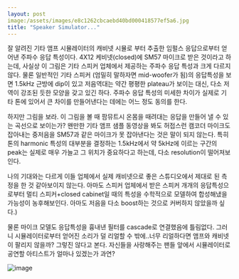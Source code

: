 ```yaml
---
layout: post
image:/assets/images/e8c1262cbcaebd40bd000418577ef5a6.jpg
title: "Speaker Simulator..."
---
```



잘 알려진 기타 앰프 시뮬레이터의 캐비넷 시뮬로 부터 추출한 임펄스 응답으로부터 얻어낸 주파수 응답 특성이다. 4X12 케비넷(closed)에 SM57 마이크로 받은 것이라고 하는데, 사실상 이 그림은 기타 스피커 업체에서 제공하는 주파수 응답 특성과 크게 다르지 않다. 물론 일반적인 기타 스피커 (엄밀히 말하자면 mid-woofer가 됨)의 응답특성을 보면 1.5kHz 근방에 dip이 있고 저음역대는 약간 평평한 plateau가 보이는 대신, 다소 저역이 강조된 듯한 모양을 갖고 있긴 하다. 주파수 응답 특성의 미세한 차이가 실제로 기타 톤에 있어서 큰 차이를 만들어낸다는 데에는 어느 정도 동의를 한다.

하지만 그림을 보라. 이 그림을 볼 때 팜뮤트시 온몸을 때려대는 응답을 만들어 낼 수 있는 곡선으로 보이는가? 왠만한 기타 앰프 샘플 동영상을 봐도 허접스런 캠코더 마이크도 잡아내는 중저음을 SM57과 같은 마이크가 못 잡아낸다는 것은 말이 되지 않는다. 특히 톤의 harmonic 특성의 대부분을 결정하는 1.5kHz에서 약 5kHz에 이르는 구간의 peak는 실제로 매우 가늘고 그 위치가 중요하다고 하는데, 다소 resolution이 떨어져보인다.

나의 기대와는 다르게 이들 업체에서 실제 캐비넷으로 좋은 스튜디오에서 제대로 된 측정을 한 것 같아보이지 않는다. 아마도 스피커 업체에서 받은 스피커 개개의 응답특성으로부터 멀티 스피커+closed cabinet일 때의 특성을 수학적으로 모델하여 합성해냈을 가능성이 농후해보인다. 아마도 저음을 다소 boost하는 것으로 커버하지 않았을까 싶다.)

물론 마이크 모델도 응답특성을 흉내낸 필터를 cascade로 연결했음에 틀림없다. 그러니 시뮬레이터로부터 얻어진 소리가 덜 리얼할 수 밖에..너무 리얼하다면 앰프와 캐비넷이 팔리지 않을까? 그렇진 않다고 본다. 자신들을 사랑해주는 팬들 앞에서 시뮬레이터로 공연할 아티스트가 얼마나 있겠는가 과연?

![image](/assets/images/e8c1262cbcaebd40bd000418577ef5a6.jpg)

